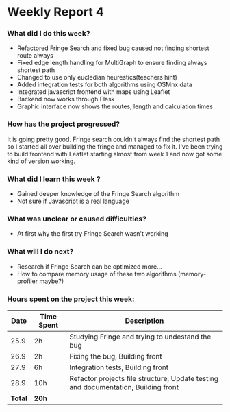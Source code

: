# Weekly Report 4

### What did I do this week?
- Refactored Fringe Search and fixed bug caused not finding shortest route always 
- Fixed edge length handling for MultiGraph to ensure finding always shortest path
- Changed to use only eucledian heurestics(teachers hint)
- Added integration tests for both algorithms using OSMnx data
- Integrated javascript frontend with maps using Leaflet
- Backend now works through Flask
- Graphic interface now shows the routes, length and calculation times

### How has the project progressed?
It is going pretty good. Fringe search couldn't always find the shortest path so I started all over building the fringe and managed to fix it. I've been trying to build frontend with Leaflet starting almost from week 1 and now got some kind of version working. 

### What did I learn this week ?
- Gained deeper knowledge of the Fringe Search algorithm
- Not sure if Javascript is a real language

### What was unclear or caused difficulties?
- At first why the first try Fringe Search wasn't working

### What will I do next?
- Research if Fringe Search can be optimized more...
- How to compare memory usage of these two algorithms (memory-profiler maybe?)


### Hours spent on the project this week:

| Date  | Time Spent | Description                                     |
| ----- | ---------- | ------------------------------------------------|
| 25.9  | 2h         | Studying Fringe and trying to undestand the bug                                |
| 26.9  | 2h         | Fixing the bug, Building front                                 |
| 27.9  | 6h         | Integration tests, Building front        |
| 28.9  | 10h         | Refactor projects file structure, Update testing and documentation, Building front |
| **Total** | **20h**     |